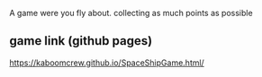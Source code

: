 A game were you fly about. collecting as much points as possible

## game link (github pages)
https://kaboomcrew.github.io/SpaceShipGame.html/

